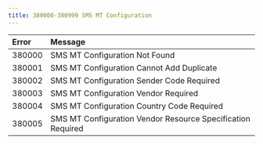 ```yaml
---
title: 380000-380999 SMS MT Configuration
---
```

<table class="table table-hover">
<thead align="left">
<tr>
<th>Error</th>
<th>Message</th>
</tr>
</thead>
<tbody>
<tr>
<td>380000</td>
<td>SMS MT Configuration Not Found</td>
</tr>
<tr>
<td>380001</td>
<td>SMS MT Configuration Cannot Add Duplicate</td>
</tr>
<tr>
<td>380002</td>
<td>SMS MT Configuration Sender Code Required</td>
</tr>
<tr>
<td>380003</td>
<td>SMS MT Configuration Vendor Required</td>
</tr>
<tr>
<td>380004</td>
<td>SMS MT Configuration Country Code Required</td>
</tr>
<tr>
<td>380005</td>
<td>SMS MT Configuration Vendor Resource Specification Required</td>
</tr>
</tbody>
</table>